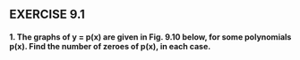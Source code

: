 ## EXERCISE 9.1
#### 1. The graphs of y = p(x) are given in Fig. 9.10 below, for some polynomials p(x). Find the number of zeroes of p(x), in each case.


